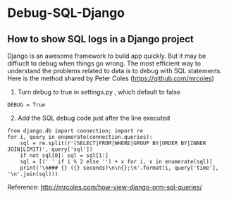 # Debug-SQL-Django
## How to show SQL logs in a Django project

Django is an awesome framework to build app quickly. But it may be diffiuclt to debug when things go wrong.
The most efficient way to understand the problems related to data is to debug with SQL statements. Here is the method shared by Peter Coles (https://github.com/mrcoles)

1. Turn debug to true in settings.py , which default to false

```
DEBUG = True
```

2. Add the SQL debug code just after the line executed

```
from django.db import connection; import re
for i, query in enumerate(connection.queries):
    sql = re.split(r'(SELECT|FROM|WHERE|GROUP BY|ORDER BY|INNER JOIN|LIMIT)', query['sql'])
    if not sql[0]: sql = sql[1:]
    sql = [(' ' if i % 2 else '') + x for i, x in enumerate(sql)]
    print('\n### {} ({} seconds)\n\n{};\n'.format(i, query['time'], '\n'.join(sql)))
```

Reference: http://mrcoles.com/how-view-django-orm-sql-queries/